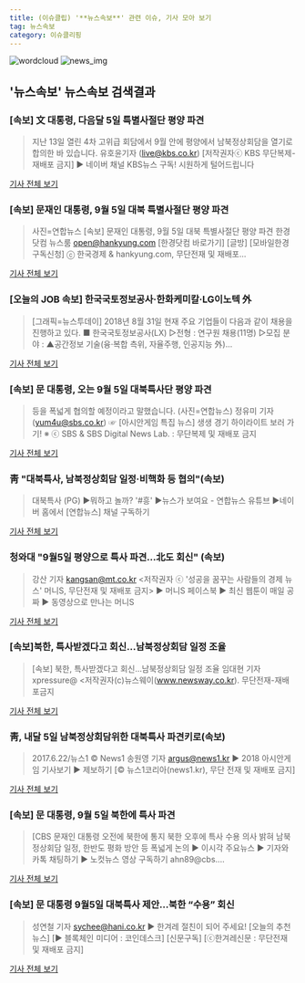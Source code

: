 ```yaml
---
title: (이슈클립) '**뉴스속보**' 관련 이슈, 기사 모아 보기
tag: 뉴스속보
category: 이슈클리핑
---
```

![wordcloud](https://s3.ap-northeast-2.amazonaws.com/lyrics101-wordcloud/2018-08-31-1535702825.png)
![news_img](https://user-images.githubusercontent.com/42597476/44507050-1206f400-a6e4-11e8-8d98-7ffbfebb353f.png)
## **'**뉴스속보**'** **뉴스속보** 검색결과
### [속보] 文 대통령, 다음달 5일 특별사절단 평양 파견

>지난 13일 열린 4차 고위급 회담에서 9월 안에 평양에서 남북정상회담을 열기로 합의한 바 있습니다. 유호윤기자 (live@kbs.co.kr) [저작권자ⓒ KBS 무단복제-재배포 금지] ▶ 네이버 채널 KBS뉴스 구독! 시원하게 털어드립니다

<a href="http://news.kbs.co.kr/news/view.do?ncd=4032254&ref=A" target="_blank">기사 전체 보기</a>

### [속보] 문재인 대통령, 9월 5일 대북 특별사절단 평양 파견

>사진=연합뉴스 [속보] 문재인 대통령, 9월 5일 대북 특별사절단 평양 파견 한경닷컴 뉴스룸 open@hankyung.com [한경닷컴 바로가기] [글방] [모바일한경 구독신청] ⓒ 한국경제 & hankyung.com, 무단전재 및 재배포...

<a href="http://news.hankyung.com/article/2018083187877" target="_blank">기사 전체 보기</a>

### [오늘의 JOB 속보] 한국국토정보공사·한화케미칼·LG이노텍 外

>[그래픽=뉴스투데이] 2018년 8월 31일 현재 주요 기업들이 다음과 같이 채용을 진행하고 있다. ■ 한국국토정보공사(LX) ▷전형 : 연구원 채용(11명) ▷모집 분야 : ▲공간정보 기술(융·복합 측위, 자율주행, 인공지능 外)...

<a href="http://www.news2day.co.kr/110047" target="_blank">기사 전체 보기</a>

### [속보] 문 대통령, 오는 9월 5일 대북특사단 평양 파견

>등을 폭넓게 협의할 예정이라고 말했습니다.     (사진=연합뉴스)  정유미 기자(yum4u@sbs.co.kr) ☞ [아시안게임 특집 뉴스] 생생 경기 하이라이트 보러 가기! ※ ⓒ SBS & SBS Digital News Lab. : 무단복제 및 재배포 금지

<a href="https://news.sbs.co.kr/news/endPage.do?news_id=N1004915277&plink=ORI&cooper=NAVER" target="_blank">기사 전체 보기</a>

### 靑 "대북특사, 남북정상회담 일정·비핵화 등 협의"(속보)

>대북특사 (PG) ▶뭐하고 놀까? '#흥' ▶뉴스가 보여요 - 연합뉴스 유튜브 ▶네이버 홈에서 [연합뉴스] 채널 구독하기

<a href="http://app.yonhapnews.co.kr/YNA/Basic/SNS/r.aspx?c=AKR20180831141400001&did=1195m" target="_blank">기사 전체 보기</a>

### 청와대 "9월5일 평양으로 특사 파견…北도 회신" (속보)

>강산 기자 kangsan@mt.co.kr <저작권자 ⓒ '성공을 꿈꾸는 사람들의 경제 뉴스' 머니S, 무단전재 및 재배포 금지> ▶ 머니S 페이스북 ▶ 최신 웹툰이 매일 공짜 ▶ 동영상으로 만나는 머니S

<a href="http://moneys.mt.co.kr/news/mwView.php?no=2018083116408070247" target="_blank">기사 전체 보기</a>

### [속보]북한, 특사받겠다고 회신…남북정상회담 일정 조율

>[속보] 북한, 특사받겠다고 회신…남북정상회담 일정 조율 임대현 기자 xpressure@ <저작권자(c)뉴스웨이(www.newsway.co.kr). 무단전재-재배포금지

<a href="http://www.newsway.co.kr/news/view?tp=1&ud=2018083116423946967" target="_blank">기사 전체 보기</a>

### 靑, 내달 5일 남북정상회담위한 대북특사 파견키로(속보)

>2017.6.22/뉴스1 © News1 송원영 기자 argus@news1.kr ▶ 2018 아시안게임 기사보기 ▶ 제보하기 [© 뉴스1코리아(news1.kr), 무단 전재 및 재배포 금지]

<a href="http://news1.kr/articles/?3414190" target="_blank">기사 전체 보기</a>

### [속보] 문 대통령, 9월 5일 북한에 특사 파견

>[CBS 문재인 대통령 오전에 북한에 통지 북한 오후에 특사 수용 의사 밝혀 남북정상회담 일정, 한반도 평화 방안 등 폭넓게 논의 ▶ 이시각 주요뉴스 ▶ 기자와 카톡 채팅하기 ▶ 노컷뉴스 영상 구독하기 ahn89@cbs....

<a href="http://www.nocutnews.co.kr/news/5024936" target="_blank">기사 전체 보기</a>

### [속보] 문 대통령 9월5일 대북특사 제안…북한 “수용” 회신

>성연철 기자 sychee@hani.co.kr ▶ 한겨레 절친이 되어 주세요! [오늘의 추천 뉴스] [▶ 블록체인 미디어 : 코인데스크] [신문구독] [ⓒ한겨레신문 : 무단전재 및 재배포 금지]

<a href="http://www.hani.co.kr/arti/politics/politics_general/860146.html" target="_blank">기사 전체 보기</a>


